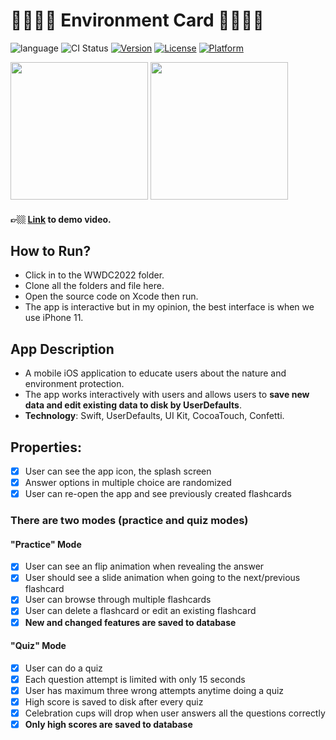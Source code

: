 # 🦚🍀🐐🐱 Environment Card 🐶🦄🎄🐲
![language](https://img.shields.io/badge/Language-%20Swift%20-orange.svg)
![CI Status](https://img.shields.io/badge/build-passing-brightgreen.svg)
[![Version](https://img.shields.io/cocoapods/v/SAConfettiView.svg?style=flat)](http://cocoapods.org/pods/SAConfettiView)
[![License](https://img.shields.io/cocoapods/l/SAConfettiView.svg?style=flat)](http://cocoapods.org/pods/SAConfettiView)
[![Platform](https://img.shields.io/cocoapods/p/SAConfettiView.svg?style=flat)](http://cocoapods.org/pods/SAConfettiView)
<p>
   <img src="https://scontent-iad3-2.xx.fbcdn.net/v/t1.15752-9/315210206_1364033547759021_9093606016075979338_n.png?_nc_cat=110&ccb=1-7&_nc_sid=ae9488&_nc_ohc=vLNgZGAgIn0AX8oyy4f&_nc_ht=scontent-iad3-2.xx&oh=03_AdTtNz3gMNc6QEZzjUr9z6b8ptWcMTMical_IdV0ALZ-ow&oe=63C072C5" width=220>
  <img src="https://scontent-iad3-2.xx.fbcdn.net/v/t1.15752-9/317134335_566410865261740_7240822051788710140_n.png?_nc_cat=110&ccb=1-7&_nc_sid=ae9488&_nc_ohc=Mnnvyh0WKAwAX-x4vl2&_nc_ht=scontent-iad3-2.xx&oh=03_AdRD0hYik5UD9snKVEicZaoboInmDvrfQXAcek8bhvK9FQ&oe=63C08F0B" width=220>
</p>

#### 👉🏼 [Link](https://youtu.be/WhOarQhY8FI) to demo video.

## How to Run?
* Click in to the WWDC2022 folder.
* Clone all the folders and file here.
* Open the source code on Xcode then run.
* The app is interactive but in my opinion, the best interface is when we use iPhone 11.

## App Description
* A mobile iOS application to educate users about the nature and environment protection.
* The app works interactively with users and allows users to **save new data and edit existing data to disk by UserDefaults**.
* **Technology**: Swift, UserDefaults, UI Kit, CocoaTouch, Confetti.

## Properties: 
- [x] User can see the app icon, the splash screen
- [x] Answer options in multiple choice are randomized
- [x] User can re-open the app and see previously created flashcards

### There are two modes (practice and quiz modes)
#### "Practice" Mode
- [x] User can see an flip animation when revealing the answer
- [x] User should see a slide animation when going to the next/previous flashcard
- [x] User can browse through multiple flashcards
- [x] User can delete a flashcard or edit an existing flashcard
- [x] **New and changed features are saved to database**

#### "Quiz" Mode
- [x] User can do a quiz
- [x] Each question attempt is limited with only 15 seconds
- [x] User has maximum three wrong attempts anytime doing a quiz
- [x] High score is saved to disk after every quiz
- [x] Celebration cups will drop when user answers all the questions correctly
- [x] **Only high scores are saved to database**
